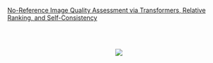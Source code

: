 [No-Reference Image Quality Assessment via Transformers, Relative Ranking, and Self-Consistency](https://arxiv.org/pdf/2108.06858.pdf)

<div align="center">

</div>
<br />
<br />


 
 
 <p align="center">
  <img src="https://user-images.githubusercontent.com/12434910/129661068-3d934bde-5084-4b35-a50f-3995119e5fb3.png">
</p>
 
